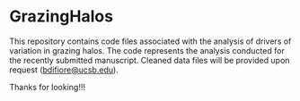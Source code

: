 # GrazingHalos

This repository contains code files associated with the analysis of drivers of variation in grazing halos. The code represents the analysis conducted for the recently submitted manuscript. Cleaned data files will be provided upon request (bdifiore@ucsb.edu).

Thanks for looking!!!
